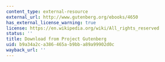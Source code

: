 ```yaml
---
content_type: external-resource
external_url: http://www.gutenberg.org/ebooks/4650
has_external_license_warning: true
license: https://en.wikipedia.org/wiki/All_rights_reserved
status: ''
title: Download from Project Gutenberg
uid: b9a34a2c-a386-465a-b9bb-a89a99902d0c
wayback_url: ''
---
```

